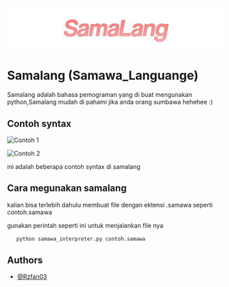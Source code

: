 
![Logo](1000795115.png)


# Samalang (Samawa_Languange)

Samalang adalah bahasa pemograman yang di buat mengunakan python,Samalang mudah di pahami jika anda orang sumbawa hehehee :)




## Contoh syntax

![Contoh 1](contohifstatementdisamalang.png)

![Contoh 2](https://via.placeholder.com/468x300?text=App+Screenshot+Here)

ini adalah beberapa contoh syntax di samalang
## Cara megunakan samalang

kalian bisa terlebih dahulu membuat file dengan ektensi .samawa seperti contoh.samawa 

gunakan perintah seperti ini untuk menjalankan file nya

```bash
   python samawa_interpreter.py contoh.samawa
```

    
## Authors

- [@Rzfan03](https://www.github.com/Rzfan03)

